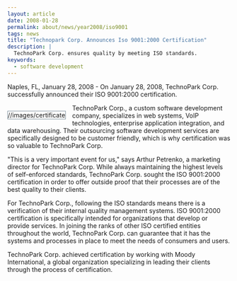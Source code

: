 ```yaml
---
layout: article
date: 2008-01-28
permalink: about/news/year2008/iso9001
tags: news
title: "Technopark Corp. Announces Iso 9001:2000 Certification"
description: |
  TechnoPark Corp. ensures quality by meeting ISO standards.
keywords:
  - software development
---
```


Naples, FL, January 28, 2008 - On January 28, 2008, TechnoPark Corp. successfully announced their
ISO 9001:2000 certification.

<png style="border: solid 1px #7d8f9b; float: left; padding: 0px;          margin-right: 15px; margin-top: 15px; margin-bottom: 10px">//images/certificate</png>

TechnoPark Corp., a custom software development company, specializes in web systems, VoIP
technologies, enterprise application integration, and data warehousing. Their outsourcing software
development services are specifically designed to be customer friendly, which is why certification
was so valuable to TechnoPark Corp.

"This is a very important event for us," says Arthur Petrenko, a marketing director for TechnoPark
Corp. While always maintaining the highest levels of self-enforced standards, TechnoPark Corp.
sought the ISO 9001:2000 certification in order to offer outside proof that their processes are of
the best quality to their clients.

For TechnoPark Corp., following the ISO standards means there is a verification of their internal
quality management systems. ISO 9001:2000 certification is specifically intended for organizations
that develop or provide services. In joining the ranks of other ISO certified entities throughout
the world, TechnoPark Corp. can guarantee that it has the systems and processes in place to meet the
needs of consumers and users.

TechnoPark Corp. achieved certification by working with Moody International, a global organization
specializing in leading their clients through the process of certification.
